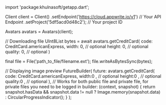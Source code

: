 import 'package:khulnasoft/getapp.dart';

Client client = Client()
    .setEndpoint('https://cloud.appwrite.io/v1') // Your API Endpoint
    .setProject('5df5acd0d48c2'); // Your project ID

Avatars avatars = Avatars(client);

// Downloading file
UInt8List bytes = await avatars.getCreditCard(
    code: CreditCard.americanExpress,
    width: 0, // optional
    height: 0, // optional
    quality: 0, // optional
)

final file = File('path_to_file/filename.ext');
file.writeAsBytesSync(bytes);

// Displaying image preview
FutureBuilder(
    future: avatars.getCreditCard(
    code: CreditCard.americanExpress,
    width:0 , // optional
    height:0 , // optional
    quality:0 , // optional
), // Works for both public file and private file, for private files you need to be logged in
    builder: (context, snapshot) {
      return snapshot.hasData && snapshot.data != null
          ? Image.memory(snapshot.data)
          : CircularProgressIndicator();
    }
);
